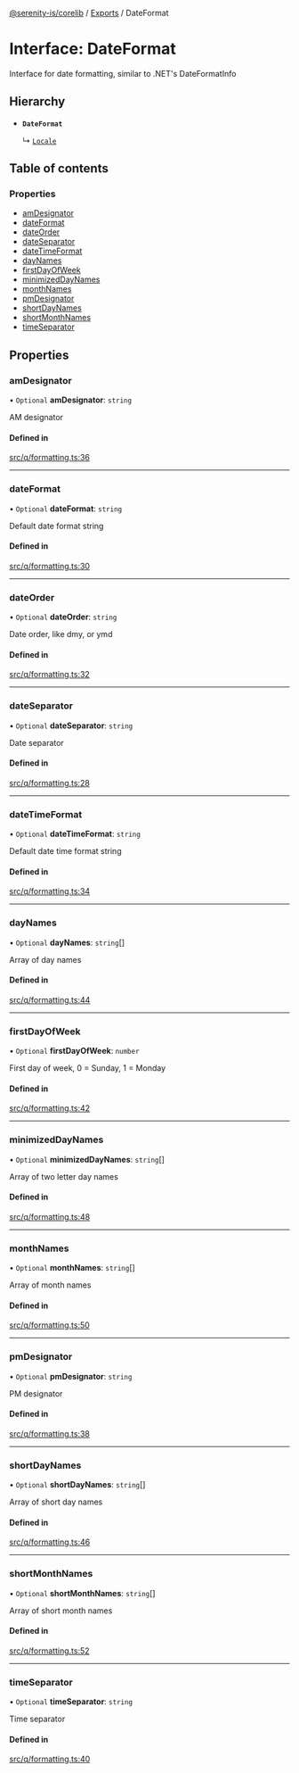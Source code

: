 [@serenity-is/corelib](../README.md) / [Exports](../modules.md) / DateFormat

# Interface: DateFormat

Interface for date formatting, similar to .NET's DateFormatInfo

## Hierarchy

- **`DateFormat`**

  ↳ [`Locale`](Locale.md)

## Table of contents

### Properties

- [amDesignator](DateFormat.md#amdesignator)
- [dateFormat](DateFormat.md#dateformat)
- [dateOrder](DateFormat.md#dateorder)
- [dateSeparator](DateFormat.md#dateseparator)
- [dateTimeFormat](DateFormat.md#datetimeformat)
- [dayNames](DateFormat.md#daynames)
- [firstDayOfWeek](DateFormat.md#firstdayofweek)
- [minimizedDayNames](DateFormat.md#minimizeddaynames)
- [monthNames](DateFormat.md#monthnames)
- [pmDesignator](DateFormat.md#pmdesignator)
- [shortDayNames](DateFormat.md#shortdaynames)
- [shortMonthNames](DateFormat.md#shortmonthnames)
- [timeSeparator](DateFormat.md#timeseparator)

## Properties

### amDesignator

• `Optional` **amDesignator**: `string`

AM designator

#### Defined in

[src/q/formatting.ts:36](https://github.com/serenity-is/serenity/blob/master/packages/corelib/src/q/formatting.ts#L36)

___

### dateFormat

• `Optional` **dateFormat**: `string`

Default date format string

#### Defined in

[src/q/formatting.ts:30](https://github.com/serenity-is/serenity/blob/master/packages/corelib/src/q/formatting.ts#L30)

___

### dateOrder

• `Optional` **dateOrder**: `string`

Date order, like dmy, or ymd

#### Defined in

[src/q/formatting.ts:32](https://github.com/serenity-is/serenity/blob/master/packages/corelib/src/q/formatting.ts#L32)

___

### dateSeparator

• `Optional` **dateSeparator**: `string`

Date separator

#### Defined in

[src/q/formatting.ts:28](https://github.com/serenity-is/serenity/blob/master/packages/corelib/src/q/formatting.ts#L28)

___

### dateTimeFormat

• `Optional` **dateTimeFormat**: `string`

Default date time format string

#### Defined in

[src/q/formatting.ts:34](https://github.com/serenity-is/serenity/blob/master/packages/corelib/src/q/formatting.ts#L34)

___

### dayNames

• `Optional` **dayNames**: `string`[]

Array of day names

#### Defined in

[src/q/formatting.ts:44](https://github.com/serenity-is/serenity/blob/master/packages/corelib/src/q/formatting.ts#L44)

___

### firstDayOfWeek

• `Optional` **firstDayOfWeek**: `number`

First day of week, 0 = Sunday, 1 = Monday

#### Defined in

[src/q/formatting.ts:42](https://github.com/serenity-is/serenity/blob/master/packages/corelib/src/q/formatting.ts#L42)

___

### minimizedDayNames

• `Optional` **minimizedDayNames**: `string`[]

Array of two letter day names

#### Defined in

[src/q/formatting.ts:48](https://github.com/serenity-is/serenity/blob/master/packages/corelib/src/q/formatting.ts#L48)

___

### monthNames

• `Optional` **monthNames**: `string`[]

Array of month names

#### Defined in

[src/q/formatting.ts:50](https://github.com/serenity-is/serenity/blob/master/packages/corelib/src/q/formatting.ts#L50)

___

### pmDesignator

• `Optional` **pmDesignator**: `string`

PM designator

#### Defined in

[src/q/formatting.ts:38](https://github.com/serenity-is/serenity/blob/master/packages/corelib/src/q/formatting.ts#L38)

___

### shortDayNames

• `Optional` **shortDayNames**: `string`[]

Array of short day names

#### Defined in

[src/q/formatting.ts:46](https://github.com/serenity-is/serenity/blob/master/packages/corelib/src/q/formatting.ts#L46)

___

### shortMonthNames

• `Optional` **shortMonthNames**: `string`[]

Array of short month names

#### Defined in

[src/q/formatting.ts:52](https://github.com/serenity-is/serenity/blob/master/packages/corelib/src/q/formatting.ts#L52)

___

### timeSeparator

• `Optional` **timeSeparator**: `string`

Time separator

#### Defined in

[src/q/formatting.ts:40](https://github.com/serenity-is/serenity/blob/master/packages/corelib/src/q/formatting.ts#L40)
